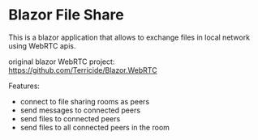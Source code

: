 # Blazor File Share

This is a blazor application that allows to exchange files in local network using WebRTC apis.

original blazor WebRTC project: https://github.com/Terricide/Blazor.WebRTC

Features:
- connect to file sharing rooms as peers
- send messages to connected peers
- send files to connected peers
- send files to all connected peers in the room
